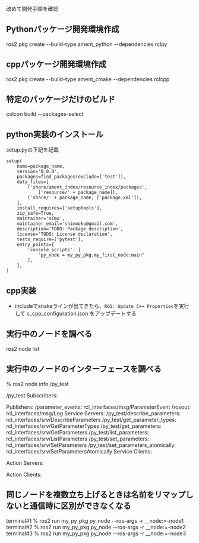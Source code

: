 改めて開発手順を確認

## Pythonパッケージ開発環境作成
ros2 pkg create <packagename> --build-type ament_python --dependencies rclpy

## cppパッケージ開発環境作成
ros2 pkg create <packagename> --build-type ament_cmake --dependencies rclcpp

## 特定のパッケージだけのビルド

colcon build --packages-select <packagename>

## python実装のインストール

setup.pyの下記を記載

```
setup(
    name=package_name,
    version='0.0.0',
    packages=find_packages(exclude=['test']),
    data_files=[
        ('share/ament_index/resource_index/packages',
            ['resource/' + package_name]),
        ('share/' + package_name, ['package.xml']),
    ],
    install_requires=['setuptools'],
    zip_safe=True,
    maintainer='simo',
    maintainer_email='shimooku@gmail.com',
    description='TODO: Package description',
    license='TODO: License declaration',
    tests_require=['pytest'],
    entry_points={
        'console_scripts': [
            "py_node = my_py_pkg.my_first_node:main"
        ],
    },
)
```

## cpp実装

 * includeでsnakeラインが出てきたら、`ROS: Update C++ Properties`を実行して c_cpp_configuration.json をアップデートする
 
## 実行中のノードを調べる

ros2 node list

## 実行中のノードのインターフェースを調べる

% ros2 node info /py_test 

/py_test
  Subscribers:

  Publishers:
    /parameter_events: rcl_interfaces/msg/ParameterEvent
    /rosout: rcl_interfaces/msg/Log
  Service Servers:
    /py_test/describe_parameters: rcl_interfaces/srv/DescribeParameters
    /py_test/get_parameter_types: rcl_interfaces/srv/GetParameterTypes
    /py_test/get_parameters: rcl_interfaces/srv/GetParameters
    /py_test/list_parameters: rcl_interfaces/srv/ListParameters
    /py_test/set_parameters: rcl_interfaces/srv/SetParameters
    /py_test/set_parameters_atomically: rcl_interfaces/srv/SetParametersAtomically
  Service Clients:

  Action Servers:

  Action Clients:

## 同じノードを複数立ち上げるときは名前をリマップしないと通信時に区別ができなくなる

terminal#1 % ros2 run my_py_pkg py_node --ros-args -r __node:=-node1
terminal#2 % ros2 run my_py_pkg py_node --ros-args -r __node:=-node2
terminal#3 % ros2 run my_py_pkg py_node --ros-args -r __node:=-node3